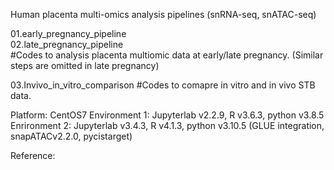 
Human placenta multi-omics analysis pipelines (snRNA-seq, snATAC-seq)

01.early_pregnancy_pipeline  
02.late_pregnancy_pipeline  
#Codes to analysis placenta multiomic data at early/late pregnancy. (Similar steps are omitted in late pregnancy)

03.Invivo_in_vitro_comparison
#Codes to comapre in vitro and in vivo STB data.



Platform: CentOS7 
Environment 1: Jupyterlab v2.2.9,  R v3.6.3, python v3.8.5
Enrironment 2: Jupyterlab v3.4.3, R v4.1.3, python v3.10.5 (GLUE integration, snapATACv2.2.0, pycistarget)

Reference: 

